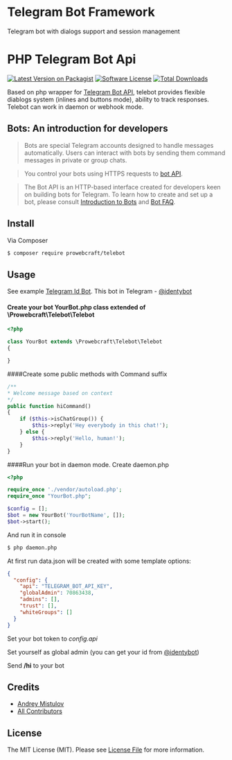 # Telegram Bot Framework
Telegram bot with dialogs support and session management

# PHP Telegram Bot Api

[![Latest Version on Packagist](https://img.shields.io/packagist/v/prowebcraft/telebot.svg?style=flat-square)](https://packagist.org/packages/prowebcraft/telebot)
[![Software License](https://img.shields.io/badge/license-MIT-brightgreen.svg?style=flat-square)](LICENSE.md)
[![Total Downloads](https://img.shields.io/packagist/dt/prowebcraft/telebot.svg?style=flat-square)](https://packagist.org/packages/prowebcraft/telebot)

Based on php wrapper for [Telegram Bot API](https://core.telegram.org/bots/api), telebot provides flexible diablogs system (inlines and buttons mode), ability to track responses. Telebot can work in daemon or webhook mode.

## Bots: An introduction for developers
>Bots are special Telegram accounts designed to handle messages automatically. Users can interact with bots by sending them command messages in private or group chats.

>You control your bots using HTTPS requests to [bot API](https://core.telegram.org/bots/api).

>The Bot API is an HTTP-based interface created for developers keen on building bots for Telegram.
To learn how to create and set up a bot, please consult [Introduction to Bots](https://core.telegram.org/bots) and [Bot FAQ](https://core.telegram.org/bots/faq).

## Install

Via Composer

``` bash
$ composer require prowebcraft/telebot
```

## Usage

See example [Telegram Id Bot](https://github.com/prowebcraft/telegram-id-bot). This bot in Telegram - [@identybot](https://t.me/identybot)

#### Create your bot YourBot.php class extended of \Prowebcraft\Telebot\Telebot
``` php
<?php

class YourBot extends \Prowebcraft\Telebot\Telebot
{

}
```

####Create some public methods with Command suffix
```php
/**
* Welcome message based on context
*/
public function hiCommand()
{
    if ($this->isChatGroup()) {
        $this->reply('Hey everybody in this chat!');
    } else {
        $this->reply('Hello, human!');
    }
}
```

####Run your bot in daemon mode. 
Create daemon.php
```php
<?php

require_once './vendor/autoload.php';
require_once "YourBot.php";

$config = [];
$bot = new YourBot('YourBotName', []);
$bot->start();
```
And run it in console
``` bash
$ php daemon.php
```

At first run data.json will be created with some template options:

``` json
{
  "config": {
    "api": "TELEGRAM_BOT_API_KEY",
    "globalAdmin": 70863438,
    "admins": [],
    "trust": [],
    "whiteGroups": []
  }
}

```

Set your bot token to *config.api*

Set yourself as global admin (you can get your id from [@identybot](https://t.me/identybot))

Send **/hi** to your bot

## Credits

- [Andrey Mistulov](https://github.com/prowebcraft)
- [All Contributors](../../contributors)

## License

The MIT License (MIT). Please see [License File](LICENSE.md) for more information.
